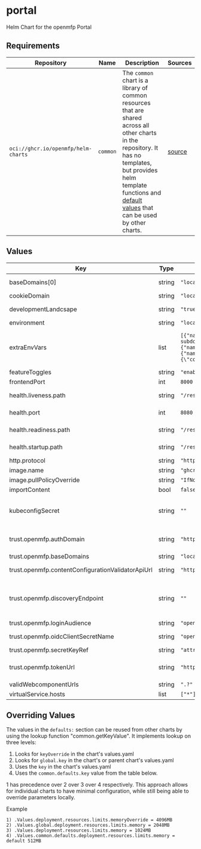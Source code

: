 # portal

Helm Chart for the openmfp Portal

## Requirements

| Repository | Name | Description | Sources |
|------------|------|-------------|---------|
| `oci://ghcr.io/openmfp/helm-charts` | `common` | The `common` chart is a library of common resources that are shared across all other charts in the repository. It has no templates, but provides helm template functions and [default values](https://github.com/openmfp/helm-charts/blob/main/charts/common/values.yaml) that can be used by other charts. |[source](https://github.com/openmfp/helm-charts/tree/main/charts/common)|
## Values
| Key | Type | Default | Description |
|-----|------|---------|-------------|
| baseDomains[0] | string | `"localhost"` | base domains for VirtualService |
| cookieDomain | string | `"localhost"` | cookie domain |
| developmentLandcsape | string | `"true"` | development landscape toggle |
| environment | string | `"local"` | environment |
| extraEnvVars | list | `[{"name":"OPENMFP_PORTAL_CONTEXT_CRD_GATEWAY_API_URL","value":"https://${org-subdomain}portal.dev.local:8443/api/kubernetes-graphql-gateway/root:orgs:${org-name}/graphql"},{"name":"OPENMFP_PORTAL_CONTEXT_IAM_SERVICE_API_URL","value":"https://portal.dev.local:8443/iam/query"},{"name":"OPENMFP_PORTAL_CONTEXT_IAM_ENTITY_CONFIG","value":"{\"account\":{\"contextProperty\":\"entityId\"}}"}]` | A way to provide additional experimental environment variables |
| featureToggles | string | `"enableSessionAutoRefresh=true"` |  |
| frontendPort | int | `8000` | frontend port |
| health.liveness.path | string | `"/rest/health"` | path used for the liveness probe |
| health.port | int | `8080` | health port to be used by probes |
| health.readiness.path | string | `"/rest/health"` | path used for the readiness probe |
| health.startup.path | string | `"/rest/health"` | path used for the startup probe |
| http.protocol | string | `"http"` | protocol |
| image.name | string | `"ghcr.io/openmfp/portal"` |  |
| image.pullPolicyOverride | string | `"IfNotPresent"` |  |
| importContent | bool | `false` | import content toggle |
| kubeconfigSecret | string | `""` | allows the configuration of a kubeconfig secret for external api servers |
| trust.openmfp.authDomain | string | `"http://localhost:8000/keycloak/realms/openmfp/protocol/openid-connect/auth"` | auth domain (if discoveryEndpoint is not specified) |
| trust.openmfp.baseDomains | string | `"localhost"` | base domains |
| trust.openmfp.contentConfigurationValidatorApiUrl | string | `"http://openmfp-extension-manager-operator-server.openmfp-system.svc.cluster.local:8088/validate"` | ContentConfiguration validator api url |
| trust.openmfp.discoveryEndpoint | string | `""` | discovery endpoint. If specified (different than ""), authDomain and tokenUrl are not required |
| trust.openmfp.loginAudience | string | `"openmfp"` | login audience |
| trust.openmfp.oidcClientSecretName | string | `"openmfp-client"` | oidc client secret name |
| trust.openmfp.secretKeyRef | string | `"attribute.client_secret"` | secret key reference |
| trust.openmfp.tokenUrl | string | `"http://openmfp-keycloak/keycloak/realms/openmfp/protocol/openid-connect/token"` | token url (if discoveryEndpoint is not specified) |
| validWebcomponentUrls | string | `".?"` |  |
| virtualService.hosts | list | `["*"]` | virtual service hosts |

## Overriding Values

The values in the `defaults:` section can be reused from other charts by using the lookup function "common.getKeyValue". It implements lookup on three levels:

1. Looks for `keyOverride` in the chart's values.yaml
2. Looks for `global.key` in the chart's or parent chart's values.yaml
3. Uses the `key` in the chart's values.yaml
4. Uses the `common.defaults.key` value from the table below.

1 has precedence over 2 over 3 over 4 respectively. This approach allows for individual charts to have minimal configuration, while still being able to override parameters locally.

Example
```
1) .Values.deployment.resources.limits.memoryOverride = 4096MB
2) .Values.global.deployment.resources.limits.memory = 2048MB
3) .Values.deployment.resources.limits.memory = 1024MB
4) .Values.common.defaults.deployment.resources.limits.memory = default 512MB
```
